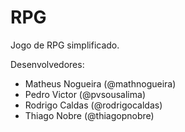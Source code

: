 RPG
==========

Jogo de RPG simplificado.

Desenvolvedores:
* Matheus Nogueira (@mathnogueira)
* Pedro Victor (@pvsousalima)
* Rodrigo Caldas (@rodrigocaldas)
* Thiago Nobre (@thiagopnobre)
